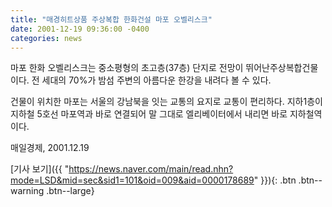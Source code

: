 ```yaml
---
title: "매경히트상품 주상복합 한화건설 마포 오벨리스크"
date: 2001-12-19 09:36:00 -0400
categories: news
---
```

마포 한화 오벨리스크는 중소평형의 초고층(37층) 단지로 전망이 뛰어난주상복합건물이다. 전 세대의 70%가 밤섬 주변의 아름다운 한강을 내려다 볼 수 있다.

건물이 위치한 마포는 서울의 강남북을 잇는 교통의 요지로 교통이 편리하다. 지하1층이 지하철 5호선 마포역과 바로 연결되어 말 그대로 엘리베이터에서 내리면 바로 지하철역이다.

매일경제, 2001.12.19

[기사 보기]({{ "https://news.naver.com/main/read.nhn?mode=LSD&mid=sec&sid1=101&oid=009&aid=0000178689" }}){: .btn .btn--warning .btn--large}
